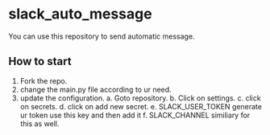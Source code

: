 # slack_auto_message
You can use this repository to send automatic message. 

## How to start 
1. Fork the repo.
2. change the main.py file according to ur need.
3. update the configuration.
   a. Goto repository.
   b. Click on settings.
   c. click on secrets.
   d. click on add new secret.
   e. SLACK_USER_TOKEN generate ur token use this key and then add it
   f. SLACK_CHANNEL similiary for this as well.


   
   
